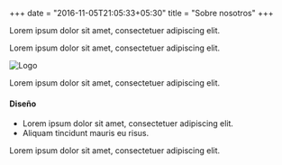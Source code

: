 +++
date = "2016-11-05T21:05:33+05:30"
title = "Sobre nosotros"
+++

Lorem ipsum dolor sit amet, consectetuer adipiscing elit.

Lorem ipsum dolor sit amet, consectetuer adipiscing elit.

![Logo][1]

Lorem ipsum dolor sit amet, consectetuer adipiscing elit.

#### Diseño

* Lorem ipsum dolor sit amet, consectetuer adipiscing elit.
* Aliquam tincidunt mauris eu risus.

Lorem ipsum dolor sit amet, consectetuer adipiscing elit.

[1]: /img/LogoCircle.png
